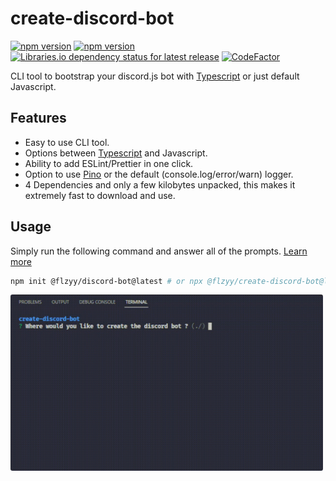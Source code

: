 # create-discord-bot

[![npm version](https://img.shields.io/npm/v/@flzyy%2Fcreate-discord-bot.svg)](https://www.npmjs.com/package/@flzyy/create-discord-bot)
[![npm version](https://img.shields.io/npm/dw/@flzyy%2Fcreate-discord-bot.svg)](https://www.npmjs.com/package/@flzyy/create-discord-bot)
[![Libraries.io dependency status for latest release](https://img.shields.io/librariesio/release/npm/@flzyy/create-discord-bot)](https://www.npmjs.com/package/@flzyy/create-discord-bot)
[![CodeFactor](https://www.codefactor.io/repository/github/create-discord-bot/create-discord-bot/badge)](https://www.codefactor.io/repository/github/create-discord-bot/create-discord-bot)

CLI tool to bootstrap your discord.js bot with
[Typescript](https://www.npmjs.com/package/typescript) or just default Javascript.

## Features

- Easy to use CLI tool.
- Options between [Typescript](https://www.npmjs.com/package/typescript) and Javascript.
- Ability to add ESLint/Prettier in one click.
- Option to use [Pino](https://github.com/pinojs/pino) or the default (console.log/error/warn) logger.
- 4 Dependencies and only a few kilobytes unpacked, this makes it extremely fast to download and use.

## Usage

Simply run the following command and answer all of the prompts. [Learn more](https://create-discord-bot.github.io/)

```bash
npm init @flzyy/discord-bot@latest # or npx @flzyy/create-discord-bot@latest
```

<img src="assets/main.gif" width="500" style="border-radius: .2rem;">
